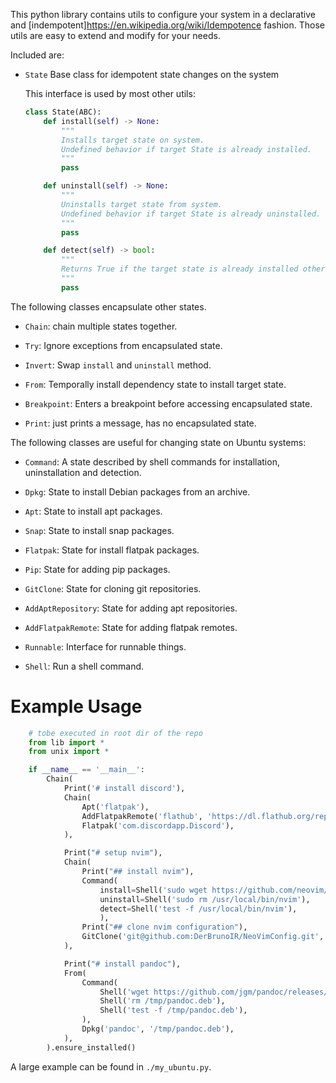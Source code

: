 This python library contains utils to configure your system in a declarative and [indempotent]<https://en.wikipedia.org/wiki/Idempotence> fashion.
Those utils are easy to extend and modify for your needs.

Included are:

- `State` Base class for idempotent state changes on the system

    This interface is used by most other utils:
    ```python
    class State(ABC):
        def install(self) -> None:
            """
            Installs target state on system. 
            Undefined behavior if target State is already installed.
            """
            pass

        def uninstall(self) -> None:
            """
            Uninstalls target state from system.
            Undefined behavior if target State is already uninstalled.
            """
            pass

        def detect(self) -> bool:
            """
            Returns True if the target state is already installed otherwise False.
            """
            pass
    ```
    
The following classes encapsulate other states.

- `Chain`: chain multiple states together.
- `Try`: Ignore exceptions from encapsulated state. 
- `Invert`: Swap `install` and `uninstall` method.
- `From`: Temporally install dependency state to install target state.
- `Breakpoint`: Enters a breakpoint before accessing encapsulated state.

- `Print`: just prints a message, has no encapsulated state.

The following classes are useful for changing state on Ubuntu systems:

- `Command`: A state described by shell commands for installation, uninstallation and detection.
- `Dpkg`: State to install Debian packages from an archive.
- `Apt`: State to install apt packages.
- `Snap`: State to install snap packages.
- `Flatpak`: State for install flatpak packages. 
- `Pip`: State for adding pip packages.
- `GitClone`: State for cloning git repositories.
- `AddAptRepository`: State for adding apt repositories.
- `AddFlatpakRemote`: State for adding flatpak remotes.

- `Runnable`: Interface for runnable things.
- `Shell`: Run a shell command.


# Example Usage

```python
    # tobe executed in root dir of the repo
    from lib import *
    from unix import *

    if __name__ == '__main__':
        Chain(
            Print('# install discord'),
            Chain(
                Apt('flatpak'),
                AddFlatpakRemote('flathub', 'https://dl.flathub.org/repo/flathub.flatpakrepo'),
                Flatpak('com.discordapp.Discord'),
            ),

            Print("# setup nvim"),
            Chain(
                Print("## install nvim"),
                Command(
                    install=Shell('sudo wget https://github.com/neovim/neovim/releases/download/v0.10.3/nvim.appimage -O /usr/local/bin/nvim'),
                    uninstall=Shell('sudo rm /usr/local/bin/nvim'),
                    detect=Shell('test -f /usr/local/bin/nvim'),
                    ),
                Print("## clone nvim configuration"),
                GitClone('git@github.com:DerBrunoIR/NeoVimConfig.git', '~/.config/nvim'),
            ),

            Print("# install pandoc"),
            From(
                Command(
                    Shell('wget https://github.com/jgm/pandoc/releases/download/3.6.1/pandoc-3.6.1-1-amd64.deb -qO /tmp/pandoc.deb'),
                    Shell('rm /tmp/pandoc.deb'),
                    Shell('test -f /tmp/pandoc.deb'),
                ),
                Dpkg('pandoc', '/tmp/pandoc.deb'),
            ),
        ).ensure_installed()
```

A large example can be found in `./my_ubuntu.py`.
